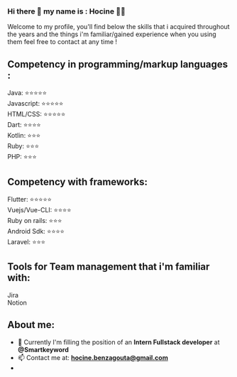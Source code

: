 ### Hi there 👋 my name is : Hocine 👨‍💻
Welcome to my profile, you'll find below the skills that i acquired throughout the years and the things i'm familiar/gained experience when you using them feel free to contact at any time !

## Competency in programming/markup languages :  

Java:            ⭐⭐⭐⭐⭐  
Javascript:      ⭐⭐⭐⭐⭐  
HTML/CSS:        ⭐⭐⭐⭐⭐  
Dart:            ⭐⭐⭐⭐  
Kotlin:          ⭐⭐⭐  
Ruby:            ⭐⭐⭐  
PHP:             ⭐⭐⭐  

## Competency with frameworks:  

Flutter:         ⭐⭐⭐⭐⭐  
Vuejs/Vue-CLI:   ⭐⭐⭐⭐  
Ruby on rails:   ⭐⭐⭐  
Android Sdk:     ⭐⭐⭐⭐  
Laravel:         ⭐⭐⭐  

## Tools for Team management that i'm familiar with:  
Jira  
Notion  

## About me:   

- 🔭 Currently I'm filling the position of an **Intern Fullstack developer** at **@Smartkeyword**  
- 📫 Contact me at: **hocine.benzagouta@gmail.com**  
- 
<!--
**Houbenz/Houbenz** is a ✨ _special_ ✨ repository because its `README.md` (this file) appears on your GitHub profile.

Here are some ideas to get you started:

- 🔭 I’m currently working on ...
- 🌱 I’m currently learning ...
- 👯 I’m looking to collaborate on ...
- 🤔 I’m looking for help with ...
- 💬 Ask me about ...
- 📫 How to reach me: ...
- 😄 Pronouns: ...
- ⚡ Fun fact: ...
-->
